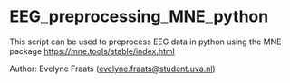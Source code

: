 # EEG_preprocessing_MNE_python
This script can be used to preprocess EEG data in python using the MNE package https://mne.tools/stable/index.html

Author: Evelyne Fraats (evelyne.fraats@student.uva.nl)
